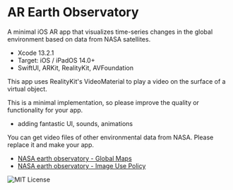 # AR Earth Observatory

<!--
![AppIcon]()
-->

A minimal iOS AR app that visualizes time-series changes in the global environment based on data from NASA satellites.

- Xcode 13.2.1
- Target: iOS / iPadOS 14.0+
- SwiftUI, ARKit, RealityKit, AVFoundation

This app uses RealityKit's VideoMaterial to play a video on the surface of a virtual object.


This is a minimal implementation, so please improve the quality or functionality for your app.

- adding fantastic UI, sounds, animations

You can get video files of other environmental data from NASA. Please replace it and make your app.

- [NASA earth observatory - Global Maps](https://earthobservatory.nasa.gov/global-maps)
- [NASA earth observatory - Image Use Policy](https://earthobservatory.nasa.gov/image-use-policy)

![MIT License](http://img.shields.io/badge/license-MIT-blue.svg?style=flat)

